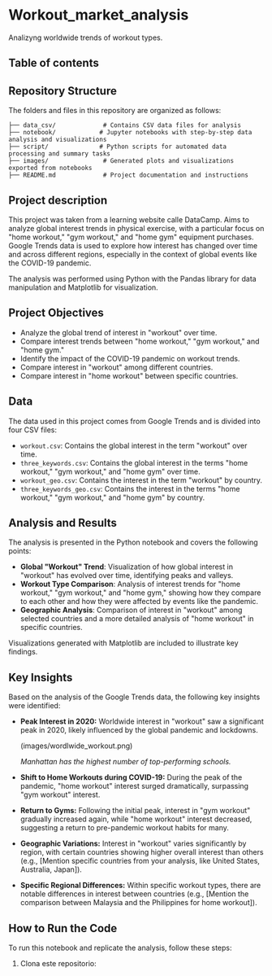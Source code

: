 # Workout_market_analysis
Analizyng worldwide trends of workout types.

## Table of contents

## Repository Structure

The folders and files in this repository are organized as follows:

```
├── data_csv/             # Contains CSV data files for analysis
├── notebook/            # Jupyter notebooks with step-by-step data analysis and visualizations
├── script/              # Python scripts for automated data processing and summary tasks
├── images/               # Generated plots and visualizations exported from notebooks
├── README.md             # Project documentation and instructions
```

## Project description

This project was taken from a learning website calle DataCamp. Aims to analyze global interest trends in physical exercise, with a particular focus on "home workout," "gym workout," and "home gym" equipment purchases. Google Trends data is used to explore how interest has changed over time and across different regions, especially in the context of global events like the COVID-19 pandemic.

The analysis was performed using Python with the Pandas library for data manipulation and Matplotlib for visualization.

## Project Objectives

* Analyze the global trend of interest in "workout" over time.
* Compare interest trends between "home workout," "gym workout," and "home gym."
* Identify the impact of the COVID-19 pandemic on workout trends.
* Compare interest in "workout" among different countries.
* Compare interest in "home workout" between specific countries.

## Data

The data used in this project comes from Google Trends and is divided into four CSV files:

*   `workout.csv`: Contains the global interest in the term "workout" over time.
*   `three_keywords.csv`: Contains the global interest in the terms "home workout," "gym workout," and "home gym" over time.
*   `workout_geo.csv`: Contains the interest in the term "workout" by country.
*   `three_keywords_geo.csv`: Contains the interest in the terms "home workout," "gym workout," and "home gym" by country.


## Analysis and Results

The analysis is presented in the Python notebook and covers the following points:

*   **Global "Workout" Trend**: Visualization of how global interest in "workout" has evolved over time, identifying peaks and valleys.
*   **Workout Type Comparison**: Analysis of interest trends for "home workout," "gym workout," and "home gym," showing how they compare to each other and how they were affected by events like the pandemic.
*   **Geographic Analysis**: Comparison of interest in "workout" among selected countries and a more detailed analysis of "home workout" in specific countries.

Visualizations generated with Matplotlib are included to illustrate key findings.

## Key Insights

Based on the analysis of the Google Trends data, the following key insights were identified:

*   **Peak Interest in 2020:** Worldwide interest in "workout" saw a significant peak in 2020, likely influenced by the global pandemic and lockdowns.

    (images/wordlwide_workout.png)

      *Manhattan has the highest number of top-performing schools.*
  
*   **Shift to Home Workouts during COVID-19:** During the peak of the pandemic, "home workout" interest surged dramatically, surpassing "gym workout" interest.
*   **Return to Gyms:** Following the initial peak, interest in "gym workout" gradually increased again, while "home workout" interest decreased, suggesting a return to pre-pandemic workout habits for many.
*   **Geographic Variations:** Interest in "workout" varies significantly by region, with certain countries showing higher overall interest than others (e.g., [Mention specific countries from your analysis, like United States, Australia, Japan]).
*   **Specific Regional Differences:** Within specific workout types, there are notable differences in interest between countries (e.g., [Mention the comparison between Malaysia and the Philippines for home workout]).

## How to Run the Code

To run this notebook and replicate the analysis, follow these steps:

1.  Clona este repositorio:
